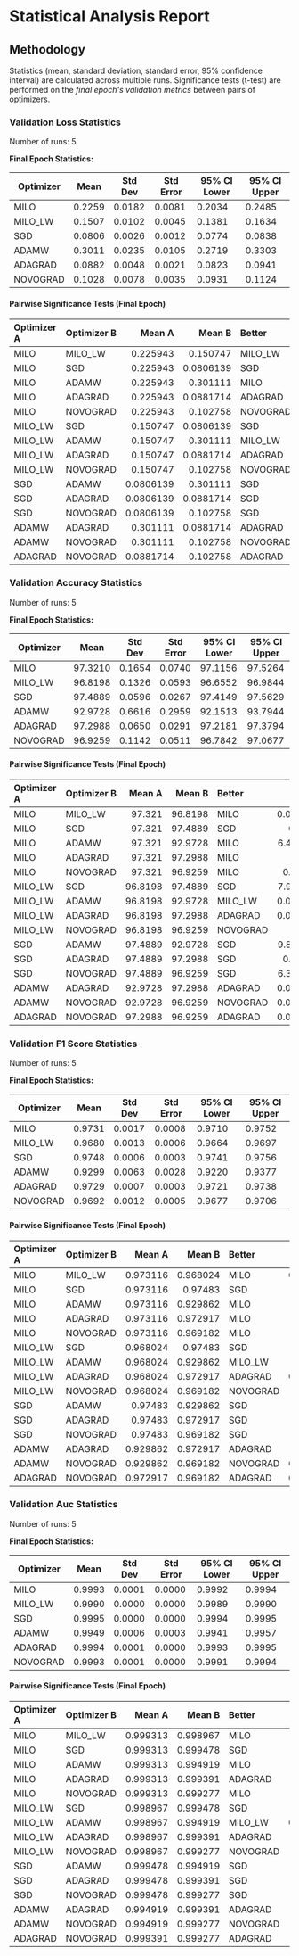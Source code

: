 # Statistical Analysis Report

## Methodology

Statistics (mean, standard deviation, standard error, 95% confidence interval) are calculated across multiple runs.
Significance tests (t-test) are performed on the *final epoch's validation metrics* between pairs of optimizers.

### Validation Loss Statistics

Number of runs: 5

**Final Epoch Statistics:**

| Optimizer | Mean | Std Dev | Std Error | 95% CI Lower | 95% CI Upper |
|-----------|------|---------|-----------|--------------|--------------|
| MILO | 0.2259 | 0.0182 | 0.0081 | 0.2034 | 0.2485 |
| MILO_LW | 0.1507 | 0.0102 | 0.0045 | 0.1381 | 0.1634 |
| SGD | 0.0806 | 0.0026 | 0.0012 | 0.0774 | 0.0838 |
| ADAMW | 0.3011 | 0.0235 | 0.0105 | 0.2719 | 0.3303 |
| ADAGRAD | 0.0882 | 0.0048 | 0.0021 | 0.0823 | 0.0941 |
| NOVOGRAD | 0.1028 | 0.0078 | 0.0035 | 0.0931 | 0.1124 |

#### Pairwise Significance Tests (Final Epoch)

| Optimizer A   | Optimizer B   |    Mean A |    Mean B | Better   |     p-value | Significant   | Metric                |
|:--------------|:--------------|----------:|----------:|:---------|------------:|:--------------|:----------------------|
| MILO          | MILO_LW       | 0.225943  | 0.150747  | MILO_LW  | 0.000151986 | ***           | final_validation_loss |
| MILO          | SGD           | 0.225943  | 0.0806139 | SGD      | 4.4526e-05  | ***           | final_validation_loss |
| MILO          | ADAMW         | 0.225943  | 0.301111  | MILO     | 0.000599014 | ***           | final_validation_loss |
| MILO          | ADAGRAD       | 0.225943  | 0.0881714 | ADAGRAD  | 3.20264e-05 | ***           | final_validation_loss |
| MILO          | NOVOGRAD      | 0.225943  | 0.102758  | NOVOGRAD | 1.89811e-05 | ***           | final_validation_loss |
| MILO_LW       | SGD           | 0.150747  | 0.0806139 | SGD      | 5.0823e-05  | ***           | final_validation_loss |
| MILO_LW       | ADAMW         | 0.150747  | 0.301111  | MILO_LW  | 2.51741e-05 | ***           | final_validation_loss |
| MILO_LW       | ADAGRAD       | 0.150747  | 0.0881714 | ADAGRAD  | 2.45215e-05 | ***           | final_validation_loss |
| MILO_LW       | NOVOGRAD      | 0.150747  | 0.102758  | NOVOGRAD | 4.59675e-05 | ***           | final_validation_loss |
| SGD           | ADAMW         | 0.0806139 | 0.301111  | SGD      | 2.59795e-05 | ***           | final_validation_loss |
| SGD           | ADAGRAD       | 0.0806139 | 0.0881714 | SGD      | 0.0198726   | *             | final_validation_loss |
| SGD           | NOVOGRAD      | 0.0806139 | 0.102758  | SGD      | 0.00191629  | **            | final_validation_loss |
| ADAMW         | ADAGRAD       | 0.301111  | 0.0881714 | ADAGRAD  | 2.0569e-05  | ***           | final_validation_loss |
| ADAMW         | NOVOGRAD      | 0.301111  | 0.102758  | NOVOGRAD | 1.27102e-05 | ***           | final_validation_loss |
| ADAGRAD       | NOVOGRAD      | 0.0881714 | 0.102758  | ADAGRAD  | 0.00973201  | **            | final_validation_loss |

### Validation Accuracy Statistics

Number of runs: 5

**Final Epoch Statistics:**

| Optimizer | Mean | Std Dev | Std Error | 95% CI Lower | 95% CI Upper |
|-----------|------|---------|-----------|--------------|--------------|
| MILO | 97.3210 | 0.1654 | 0.0740 | 97.1156 | 97.5264 |
| MILO_LW | 96.8198 | 0.1326 | 0.0593 | 96.6552 | 96.9844 |
| SGD | 97.4889 | 0.0596 | 0.0267 | 97.4149 | 97.5629 |
| ADAMW | 92.9728 | 0.6616 | 0.2959 | 92.1513 | 93.7944 |
| ADAGRAD | 97.2988 | 0.0650 | 0.0291 | 97.2181 | 97.3794 |
| NOVOGRAD | 96.9259 | 0.1142 | 0.0511 | 96.7842 | 97.0677 |

#### Pairwise Significance Tests (Final Epoch)

| Optimizer A   | Optimizer B   |   Mean A |   Mean B | Better   |     p-value | Significant   | Metric                    |
|:--------------|:--------------|---------:|---------:|:---------|------------:|:--------------|:--------------------------|
| MILO          | MILO_LW       |  97.321  |  96.8198 | MILO     | 0.000859848 | ***           | final_validation_accuracy |
| MILO          | SGD           |  97.321  |  97.4889 | SGD      | 0.0855765   |               | final_validation_accuracy |
| MILO          | ADAMW         |  97.321  |  92.9728 | MILO     | 6.47594e-05 | ***           | final_validation_accuracy |
| MILO          | ADAGRAD       |  97.321  |  97.2988 | MILO     | 0.790543    |               | final_validation_accuracy |
| MILO          | NOVOGRAD      |  97.321  |  96.9259 | MILO     | 0.00306135  | **            | final_validation_accuracy |
| MILO_LW       | SGD           |  96.8198 |  97.4889 | SGD      | 7.95883e-05 | ***           | final_validation_accuracy |
| MILO_LW       | ADAMW         |  96.8198 |  92.9728 | MILO_LW  | 0.000136568 | ***           | final_validation_accuracy |
| MILO_LW       | ADAGRAD       |  96.8198 |  97.2988 | ADAGRAD  | 0.000400961 | ***           | final_validation_accuracy |
| MILO_LW       | NOVOGRAD      |  96.8198 |  96.9259 | NOVOGRAD | 0.212593    |               | final_validation_accuracy |
| SGD           | ADAMW         |  97.4889 |  92.9728 | SGD      | 9.81285e-05 | ***           | final_validation_accuracy |
| SGD           | ADAGRAD       |  97.4889 |  97.2988 | SGD      | 0.00134598  | **            | final_validation_accuracy |
| SGD           | NOVOGRAD      |  97.4889 |  96.9259 | SGD      | 6.39821e-05 | ***           | final_validation_accuracy |
| ADAMW         | ADAGRAD       |  92.9728 |  97.2988 | ADAGRAD  | 0.000114652 | ***           | final_validation_accuracy |
| ADAMW         | NOVOGRAD      |  92.9728 |  96.9259 | NOVOGRAD | 0.000134631 | ***           | final_validation_accuracy |
| ADAGRAD       | NOVOGRAD      |  97.2988 |  96.9259 | ADAGRAD  | 0.000574445 | ***           | final_validation_accuracy |

### Validation F1 Score Statistics

Number of runs: 5

**Final Epoch Statistics:**

| Optimizer | Mean | Std Dev | Std Error | 95% CI Lower | 95% CI Upper |
|-----------|------|---------|-----------|--------------|--------------|
| MILO | 0.9731 | 0.0017 | 0.0008 | 0.9710 | 0.9752 |
| MILO_LW | 0.9680 | 0.0013 | 0.0006 | 0.9664 | 0.9697 |
| SGD | 0.9748 | 0.0006 | 0.0003 | 0.9741 | 0.9756 |
| ADAMW | 0.9299 | 0.0063 | 0.0028 | 0.9220 | 0.9377 |
| ADAGRAD | 0.9729 | 0.0007 | 0.0003 | 0.9721 | 0.9738 |
| NOVOGRAD | 0.9692 | 0.0012 | 0.0005 | 0.9677 | 0.9706 |

#### Pairwise Significance Tests (Final Epoch)

| Optimizer A   | Optimizer B   |   Mean A |   Mean B | Better   |     p-value | Significant   | Metric                    |
|:--------------|:--------------|---------:|---------:|:---------|------------:|:--------------|:--------------------------|
| MILO          | MILO_LW       | 0.973116 | 0.968024 | MILO     | 0.000910593 | ***           | final_validation_f1_score |
| MILO          | SGD           | 0.973116 | 0.97483  | SGD      | 0.0870775   |               | final_validation_f1_score |
| MILO          | ADAMW         | 0.973116 | 0.929862 | MILO     | 4.90212e-05 | ***           | final_validation_f1_score |
| MILO          | ADAGRAD       | 0.973116 | 0.972917 | MILO     | 0.817466    |               | final_validation_f1_score |
| MILO          | NOVOGRAD      | 0.973116 | 0.969182 | MILO     | 0.00360885  | **            | final_validation_f1_score |
| MILO_LW       | SGD           | 0.968024 | 0.97483  | SGD      | 7.95343e-05 | ***           | final_validation_f1_score |
| MILO_LW       | ADAMW         | 0.968024 | 0.929862 | MILO_LW  | 0.00011074  | ***           | final_validation_f1_score |
| MILO_LW       | ADAGRAD       | 0.968024 | 0.972917 | ADAGRAD  | 0.000359347 | ***           | final_validation_f1_score |
| MILO_LW       | NOVOGRAD      | 0.968024 | 0.969182 | NOVOGRAD | 0.184533    |               | final_validation_f1_score |
| SGD           | ADAMW         | 0.97483  | 0.929862 | SGD      | 8.21883e-05 | ***           | final_validation_f1_score |
| SGD           | ADAGRAD       | 0.97483  | 0.972917 | SGD      | 0.00174726  | **            | final_validation_f1_score |
| SGD           | NOVOGRAD      | 0.97483  | 0.969182 | SGD      | 7.13028e-05 | ***           | final_validation_f1_score |
| ADAMW         | ADAGRAD       | 0.929862 | 0.972917 | ADAGRAD  | 9.46427e-05 | ***           | final_validation_f1_score |
| ADAMW         | NOVOGRAD      | 0.929862 | 0.969182 | NOVOGRAD | 0.000109223 | ***           | final_validation_f1_score |
| ADAGRAD       | NOVOGRAD      | 0.972917 | 0.969182 | ADAGRAD  | 0.000605984 | ***           | final_validation_f1_score |

### Validation Auc Statistics

Number of runs: 5

**Final Epoch Statistics:**

| Optimizer | Mean | Std Dev | Std Error | 95% CI Lower | 95% CI Upper |
|-----------|------|---------|-----------|--------------|--------------|
| MILO | 0.9993 | 0.0001 | 0.0000 | 0.9992 | 0.9994 |
| MILO_LW | 0.9990 | 0.0000 | 0.0000 | 0.9989 | 0.9990 |
| SGD | 0.9995 | 0.0000 | 0.0000 | 0.9994 | 0.9995 |
| ADAMW | 0.9949 | 0.0006 | 0.0003 | 0.9941 | 0.9957 |
| ADAGRAD | 0.9994 | 0.0001 | 0.0000 | 0.9993 | 0.9995 |
| NOVOGRAD | 0.9993 | 0.0001 | 0.0000 | 0.9991 | 0.9994 |

#### Pairwise Significance Tests (Final Epoch)

| Optimizer A   | Optimizer B   |   Mean A |   Mean B | Better   |     p-value | Significant   | Metric               |
|:--------------|:--------------|---------:|---------:|:---------|------------:|:--------------|:---------------------|
| MILO          | MILO_LW       | 0.999313 | 0.998967 | MILO     | 9.0835e-06  | ***           | final_validation_auc |
| MILO          | SGD           | 0.999313 | 0.999478 | SGD      | 0.00152514  | **            | final_validation_auc |
| MILO          | ADAMW         | 0.999313 | 0.994919 | MILO     | 8.57084e-05 | ***           | final_validation_auc |
| MILO          | ADAGRAD       | 0.999313 | 0.999391 | ADAGRAD  | 0.11668     |               | final_validation_auc |
| MILO          | NOVOGRAD      | 0.999313 | 0.999277 | MILO     | 0.528498    |               | final_validation_auc |
| MILO_LW       | SGD           | 0.998967 | 0.999478 | SGD      | 7.6625e-07  | ***           | final_validation_auc |
| MILO_LW       | ADAMW         | 0.998967 | 0.994919 | MILO_LW  | 0.000122329 | ***           | final_validation_auc |
| MILO_LW       | ADAGRAD       | 0.998967 | 0.999391 | ADAGRAD  | 2.68048e-05 | ***           | final_validation_auc |
| MILO_LW       | NOVOGRAD      | 0.998967 | 0.999277 | NOVOGRAD | 0.0011452   | **            | final_validation_auc |
| SGD           | ADAMW         | 0.999478 | 0.994919 | SGD      | 8.02061e-05 | ***           | final_validation_auc |
| SGD           | ADAGRAD       | 0.999478 | 0.999391 | SGD      | 0.0691201   |               | final_validation_auc |
| SGD           | NOVOGRAD      | 0.999478 | 0.999277 | SGD      | 0.0108966   | *             | final_validation_auc |
| ADAMW         | ADAGRAD       | 0.994919 | 0.999391 | ADAGRAD  | 7.32225e-05 | ***           | final_validation_auc |
| ADAMW         | NOVOGRAD      | 0.994919 | 0.999277 | NOVOGRAD | 7.13922e-05 | ***           | final_validation_auc |
| ADAGRAD       | NOVOGRAD      | 0.999391 | 0.999277 | ADAGRAD  | 0.0905118   |               | final_validation_auc |

